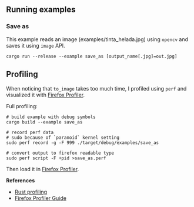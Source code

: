 ## Running examples

### Save as

This example reads an image (examples/tinta_helada.jpg) using `opencv` and 
saves it using `image` API.

```
cargo run --release --example save_as [output_name[.jpg]=out.jpg]
```

## Profiling

When noticing that `to_image` takes too much time, I profiled using `perf` and
visualized it with [Firefox Profiler](https://profiler.firefox.com).

Full profiling:

```
# build example with debug symbols
cargo build --example save_as

# record perf data
# sudo because of `paranoid` kernel setting
sudo perf record -g -F 999 ./target/debug/examples/save_as

# convert output to firefox readable type
sudo perf script -F +pid >save_as.perf
```

Then load it in [Firefox Profiler](https://profiler.firefox.com).

**References**

- [Rust profiling](https://nnethercote.github.io/perf-book/profiling.html)
- [Firefox Profiler Guide](https://github.com/firefox-devtools/profiler/blob/main/docs-user/guide-perf-profiling.md)